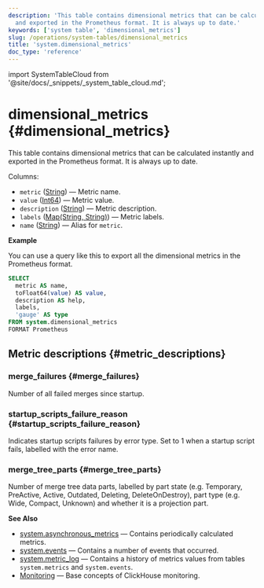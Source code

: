 ```yaml
---
description: 'This table contains dimensional metrics that can be calculated instantly
  and exported in the Prometheus format. It is always up to date.'
keywords: ['system table', 'dimensional_metrics']
slug: /operations/system-tables/dimensional_metrics
title: 'system.dimensional_metrics'
doc_type: 'reference'
---
```


import SystemTableCloud from '@site/docs/_snippets/_system_table_cloud.md';

# dimensional_metrics {#dimensional_metrics}

<SystemTableCloud/>

This table contains dimensional metrics that can be calculated instantly and exported in the Prometheus format. It is always up to date.

Columns:

- `metric` ([String](../../sql-reference/data-types/string.md)) — Metric name.
- `value` ([Int64](../../sql-reference/data-types/int-uint.md)) — Metric value.
- `description` ([String](../../sql-reference/data-types/string.md)) — Metric description.
- `labels` ([Map(String, String)](../../sql-reference/data-types/map.md)) — Metric labels.
- `name` ([String](../../sql-reference/data-types/string.md)) — Alias for `metric`.

**Example**

You can use a query like this to export all the dimensional metrics in the Prometheus format.
```sql
SELECT
  metric AS name,
  toFloat64(value) AS value,
  description AS help,
  labels,
  'gauge' AS type
FROM system.dimensional_metrics
FORMAT Prometheus
```

## Metric descriptions {#metric_descriptions}

### merge_failures {#merge_failures}
Number of all failed merges since startup.

### startup_scripts_failure_reason {#startup_scripts_failure_reason}
Indicates startup scripts failures by error type. Set to 1 when a startup script fails, labelled with the error name.

### merge_tree_parts {#merge_tree_parts}
Number of merge tree data parts, labelled by part state (e.g. Temporary, PreActive, Active, Outdated, Deleting, DeleteOnDestroy), part type (e.g. Wide, Compact, Unknown) and whether it is a projection part.

**See Also**
- [system.asynchronous_metrics](/operations/system-tables/asynchronous_metrics) — Contains periodically calculated metrics.
- [system.events](/operations/system-tables/events) — Contains a number of events that occurred.
- [system.metric_log](/operations/system-tables/metric_log) — Contains a history of metrics values from tables `system.metrics` and `system.events`.
- [Monitoring](../../operations/monitoring.md) — Base concepts of ClickHouse monitoring.
